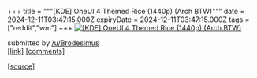 +++
title = """[KDE] OneUI 4 Themed Rice (1440p) (Arch BTW)"""
date = 2024-12-11T03:47:15.000Z
expiryDate = 2024-12-11T03:47:15.000Z
tags = ["reddit","wm"]
+++
[![[KDE] OneUI 4 Themed Rice (1440p) (Arch BTW)](https://preview.redd.it/t6ss0xsl556e1.png?width=640&crop=smart&auto=webp&s=42c0fd0f7e12c8a07f6260af6fc47f2cf98e97ee "[KDE] OneUI 4 Themed Rice (1440p) (Arch BTW)")](https://www.reddit.com/r/unixporn/comments/1hbkptl/kde_oneui_4_themed_rice_1440p_arch_btw/)

submitted by [/u/Brodesimus](https://www.reddit.com/user/Brodesimus)  
[\[link\]](https://i.redd.it/t6ss0xsl556e1.png) [\[comments\]](https://www.reddit.com/r/unixporn/comments/1hbkptl/kde_oneui_4_themed_rice_1440p_arch_btw/)

[[source]](https://www.reddit.com/r/unixporn/comments/1hbkptl/kde_oneui_4_themed_rice_1440p_arch_btw/)
